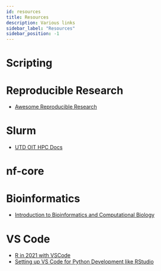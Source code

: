 ```yaml
---
id: resources
title: Resources
description: Various links
sidebar_label: "Resources"
sidebar_position: -1
---
```


# Scripting

# Reproducible Research

- [Awesome Reproducible
  Research](https://github.com/leipzig/awesome-reproducible-research)

# Slurm

- [UTD OIT HPC Docs](http://docs.oithpc.utdallas.edu)

# nf-core

# Bioinformatics

- [Introduction to Bioinformatics and Computational Biology](https://liulab-dfci.github.io/bioinfo-combio)

# VS Code

- [R in 2021 with VSCode](https://datamares.netlify.app/en/post/r-vscode/)
- [Setting up VS Code for Python Development like RStudio](https://stevenmortimer.com/setting-up-vs-code-for-python-development-like-rstudio/)